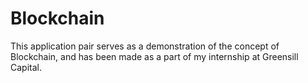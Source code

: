 # Blockchain
This application pair serves as a demonstration of the concept of Blockchain, and has been made as a part of my internship at Greensill Capital.
